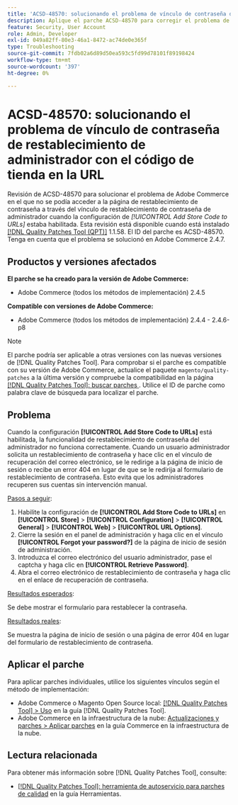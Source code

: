 ```yaml
---
title: 'ACSD-48570: solucionando el problema de vínculo de contraseña de restablecimiento de administrador con el código de tienda en la URL'
description: Aplique el parche ACSD-48570 para corregir el problema de Adobe Commerce en el que no se pudo acceder a la página de restablecimiento de contraseña a través del vínculo de restablecimiento de contraseña de administrador cuando se habilitó la configuración de [!UICONTROL Add Store Code to URLs].
feature: Security, User Account
role: Admin, Developer
exl-id: 049a82ff-80e3-46a1-8472-ac74de0e365f
type: Troubleshooting
source-git-commit: 7fdb02a6d89d50ea593c5fd99d78101f89198424
workflow-type: tm+mt
source-wordcount: '397'
ht-degree: 0%

---
```


# ACSD-48570: solucionando el problema de vínculo de contraseña de restablecimiento de administrador con el código de tienda en la URL

Revisión de ACSD-48570 para solucionar el problema de Adobe Commerce en el que no se podía acceder a la página de restablecimiento de contraseña a través del vínculo de restablecimiento de contraseña de administrador cuando la configuración de *[!UICONTROL Add Store Code to URLs]* estaba habilitada. Esta revisión está disponible cuando está instalado [[!DNL Quality Patches Tool (QPT)]](/help/tools/quality-patches-tool/quality-patches-tool-to-self-serve-quality-patches.md) 1.1.58. El ID del parche es ACSD-48570. Tenga en cuenta que el problema se solucionó en Adobe Commerce 2.4.7.

## Productos y versiones afectados

**El parche se ha creado para la versión de Adobe Commerce:**

* Adobe Commerce (todos los métodos de implementación) 2.4.5

**Compatible con versiones de Adobe Commerce:**

* Adobe Commerce (todos los métodos de implementación) 2.4.4 - 2.4.6-p8

>[!NOTE]
>
>El parche podría ser aplicable a otras versiones con las nuevas versiones de [!DNL Quality Patches Tool]. Para comprobar si el parche es compatible con su versión de Adobe Commerce, actualice el paquete `magento/quality-patches` a la última versión y compruebe la compatibilidad en la página [[!DNL Quality Patches Tool]: buscar parches ](https://experienceleague.adobe.com/tools/commerce-quality-patches/index.html?lang=es). Utilice el ID de parche como palabra clave de búsqueda para localizar el parche.

## Problema

Cuando la configuración **[!UICONTROL Add Store Code to URLs]** está habilitada, la funcionalidad de restablecimiento de contraseña del administrador no funciona correctamente.
Cuando un usuario administrador solicita un restablecimiento de contraseña y hace clic en el vínculo de recuperación del correo electrónico, se le redirige a la página de inicio de sesión o recibe un error 404 en lugar de que se le redirija al formulario de restablecimiento de contraseña. Esto evita que los administradores recuperen sus cuentas sin intervención manual.

<u>Pasos a seguir</u>:

1. Habilite la configuración de **[!UICONTROL Add Store Code to URLs]** en **[!UICONTROL Store]** > **[!UICONTROL Configuration]** > **[!UICONTROL General]** > **[!UICONTROL Web]** > **[!UICONTROL URL Options]**.
1. Cierre la sesión en el panel de administración y haga clic en el vínculo **[!UICONTROL Forgot your password?]** de la página de inicio de sesión de administración.
1. Introduzca el correo electrónico del usuario administrador, pase el captcha y haga clic en **[!UICONTROL Retrieve Password]**.
1. Abra el correo electrónico de restablecimiento de contraseña y haga clic en el enlace de recuperación de contraseña.

<u>Resultados esperados</u>:

Se debe mostrar el formulario para restablecer la contraseña.

<u>Resultados reales</u>:

Se muestra la página de inicio de sesión o una página de error 404 en lugar del formulario de restablecimiento de contraseña.

## Aplicar el parche

Para aplicar parches individuales, utilice los siguientes vínculos según el método de implementación:

* Adobe Commerce o Magento Open Source local: [[!DNL Quality Patches Tool] > Uso](/help/tools/quality-patches-tool/usage.md) en la guía [!DNL Quality Patches Tool].
* Adobe Commerce en la infraestructura de la nube: [Actualizaciones y parches > Aplicar parches](https://experienceleague.adobe.com/docs/commerce-cloud-service/user-guide/develop/upgrade/apply-patches.html?lang=es) en la guía Commerce en la infraestructura de la nube.

## Lectura relacionada

Para obtener más información sobre [!DNL Quality Patches Tool], consulte:

* [[!DNL Quality Patches Tool]: herramienta de autoservicio para parches de calidad](/help/tools/quality-patches-tool/quality-patches-tool-to-self-serve-quality-patches.md) en la guía Herramientas.
